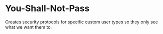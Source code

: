 # You-Shall-Not-Pass
Creates security protocols for specific custom user types so they only see what we want them to. 
